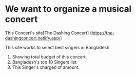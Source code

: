 # We want to organize a musical concert

This Concert's site[The Dashing Concert] (https://the-dashingconcert.netlify.app/)

This site works to select best singers in Bangladesh
1. Showing total budget of this concert.
2. Bangladesh's top 10 Singers list.
3. This Singer's charged of amount.